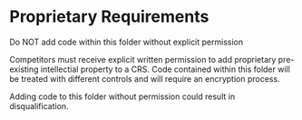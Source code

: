 # Proprietary Requirements

Do NOT add code within this folder without explicit permission

Competitors must receive explicit written permission to add proprietary pre-existing intellectial property to a CRS.
Code contained within this folder will be treated with different controls and will require an encryption process.

Adding code to this folder without permission could result in disqualification.
